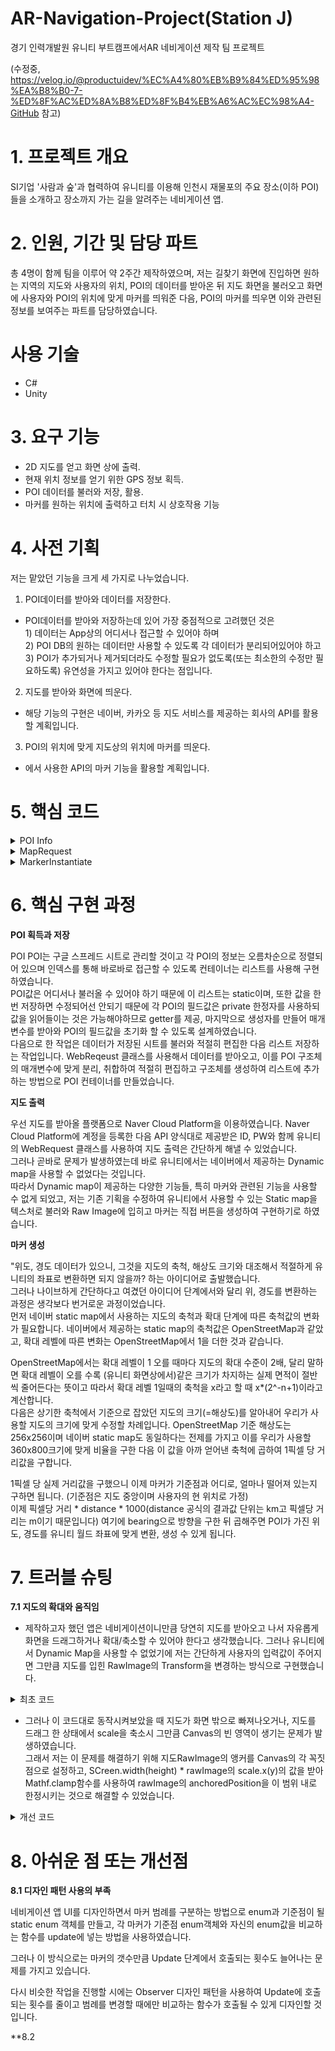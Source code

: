 # AR-Navigation-Project(Station J)

경기 인력개발원 유니티 부트캠프에서AR 네비게이션 제작 팀 프로젝트

(수정중, https://velog.io/@productuidev/%EC%A4%80%EB%B9%84%ED%95%98%EA%B8%B0-7-%ED%8F%AC%ED%8A%B8%ED%8F%B4%EB%A6%AC%EC%98%A4-GitHub 참고)


# 1. 프로젝트 개요

SI기업 '사람과 숲'과 협력하여 유니티를 이용해 인천시 재물포의 주요 장소(이하 POI)들을 소개하고 장소까지 가는 길을 알려주는 네비게이션 앱.

# 2. 인원, 기간 및 담당 파트

총 4명이 함께 팀을 이루어 약 2주간 제작하였으며, 저는 길찾기 화면에 진입하면 원하는 지역의 지도와 사용자의 위치, POI의 데이터를 받아온 뒤 지도 화면을 불러오고 화면에 사용자와 POI의 위치에 맞게 마커를 띄워준 다음, POI의 마커를 띄우면 이와 관련된 정보를 보여주는 파트를 담당하였습니다.

# 사용 기술
- C#
- Unity


# 3. 요구 기능

- 2D 지도를 얻고 화면 상에 출력.
- 현재 위치 정보를 얻기 위한 GPS 정보 획득.
- POI 데이터를 불러와 저장, 활용.
- 마커를 원하는 위치에 출력하고 터치 시 상호작용 기능

# 4. 사전 기획

저는 맡았던 기능을 크게 세 가지로 나누었습니다.

1. POI데이터를 받아와 데이터를 저장한다.
- POI데이터를 받아와 저장하는데 있어 가장 중점적으로 고려했던 것은<br>1) 데이터는 App상의 어디서나 접근할 수 있어야 하며<br>2) POI DB의 원하는 데이터만 사용할 수 있도록 각 데이터가 분리되어있어야 하고<br>3) POI가 추가되거나 제거되더라도 수정할 필요가 없도록(또는 최소한의 수정만 필요하도록) 유연성을 가지고 있어야 한다는 점입니다.
   
 2. 지도를 받아와 화면에 띄운다.
- 해당 기능의 구현은 네이버, 카카오 등 지도 서비스를 제공하는 회사의 API를 활용할 계획입니다.
   
 3. POI의 위치에 맞게 지도상의 위치에 마커를 띄운다.
- 에서 사용한 API의 마커 기능을 활용할 계획입니다.

# 5. 핵심 코드


<details>
<summary>POI Info</summary>
<br>
   
```
/// <summary>
/// POI 데이터를 저장하는 컨테이너와 POI 데이터를 받아와서 컨테이너에 저장하는 스크립트
/// </summary>

public struct POIData   //저장할 POI의 정보가 담긴 구조체

{
    private int number;
    private string category;
    private string name;
    private double latitude;
    private double longitude;
    private string branch;
    private string address;
    private string description;
    private string eventinformation;


    //생성자로 POI 데이터 담기
    public POIData(int number, string category, string name, string branch, double latitude, double longtitude, string address, string description, string eventinformation)
    {
        this.number = number;
        this.category = category;
        this.name = name;
        this.branch = branch;
        this.description = description;
        this.address = address;
        this.latitude = latitude;
        this.longitude = longtitude;
        this.eventinformation = eventinformation;
    }

    //read only 프로퍼티로 POI 데이터 출력
    public int Number() => number;
    public string Category() => category;
    public string Name() => name;
    public string Branch() => branch;
    public double Latitude() => latitude;
    public double Longitude() => longitude;
    public string Address() => address;
    public string Description() =>description;
    public string Eventinformation() =>eventinformation;
}


public static class POI   // POI데이터는 공유할 것이므로 static, 리스트로 구현
{
    public static List<POIData> datalist = new List<POIData>();
}



public class POI_Info : MonoBehaviour
{
    [Header("POI데이터가 있는 웹 주소")]
    [SerializeField] string POIwebURL;
    [SerializeField] string POIsheetName;
    [SerializeField] string POIrange;

    private void Awake()
    {
        StartCoroutine(requestGetPOI()); // POI 요청 시작
    }
    IEnumerator requestGetPOI()  //인터넷에서 POI 데이터를 받아와 POI.datalist에 저장하는 메서드
    {
        UnityWebRequest WebData = UnityWebRequest.Get($"{POIwebURL}&{POIsheetName}&{POIrange}");

        

        yield return WebData.SendWebRequest();  //POI 정보가 있는 주소로부터 데이터 받아오기 요청

        string json = WebData.downloadHandler.text;  //받아온 데이터를 저장.

        string[] jsonRow = json.Split('\n');    //받아온 데이터를 POI별로 분리.


        string[] splited=new string[jsonRow[0].Length]; //POI의 각각의 정보를 분리할 배열

        for (int i = 0; i < jsonRow.Length; i++)
        {
            jsonRow[i] = jsonRow[i].Replace("\"", string.Empty);    //필요없는 문자 지우기

            if (i % 2 == 0)  //셀 하나에 줄이 두개인 데이터가 있어 두번째 줄을 처리하기 위한 구분. 첫째줄일 경우
            {
                splited = jsonRow[i].Split(',');   // ,를 기준으로 분리

                if (splited.Length > 1 && splited[1] == "") splited[1] = POI.datalist.Last().Category();
                //카테고리의 셀이 병합된 상태라 ""로 나오는 때가 있어 바로 직전의 카테고리 셀로 적용되게끔 처리

            }

            else
            {
                string[] desAndEvent = jsonRow[i].Split(',');   // ,를 기준으로 분리


                if (int.TryParse(splited[0], out int splited_1)
                    &&double.TryParse(splited[5], out double splited_2)
                    && double.TryParse(splited[4], out double splited_3))   //문자열로 받아온 POI의 번호와 위경도를 변환
                {
                    POI.datalist.Add(new POIData(splited_1, splited[1], splited[3], splited[6], splited_2, splited_3, splited[7], desAndEvent[0], desAndEvent[1]));
                    //분리한 POI데이터를 알맞게 분배하여 datalist에 POI데이터 생성

                }
            }
        }


        yield break;

    }

}
```
</details>

<details>
<summary>MapRequest</summary>
<br>
   
```
/// <summary>
/// 네이버 지도 API를 사용하여 2D static 지도를 받아와 화면에 출력하는 스크립트
/// </summary>

public class MapRequestManager : MonoBehaviour
{
    [Header("네이버 API를 받기 위한 정보")]
    [SerializeField]string mapBaseURL = "https://naveropenapi.apigw.ntruss.com/map-static/v2/raster"; 
    [SerializeField]string clientID = "r2kal6fto4";
    [SerializeField]string clientPW = "hEidFWsoN8dBnqFCreezcSC5HEE1NuYMNTmboVNz";

    [Header("지도 표시할 캔버스 이미지")]
    [SerializeField] RawImage MapImage;

    [Header("지도정보")]
    int width = 360;
    int height = 800;
    double latitude =0f;
    double longitude =0f;
    [SerializeField]int MapSizeLevel=17;


    [Header("GPS를 받기 위한 정보")]
     GPS gps;

    [Header("마커를 생성하는 스크립트")]
    MarkerInstantiate markerInstantiate;

    void Awake()
    {
        gps=GetComponent<GPS>();
        markerInstantiate = GetComponent<MarkerInstantiate>();
        MapImage = MapImage.gameObject.GetComponent<RawImage>();

        gps.Request();  //GPS 클래스의 request 메서드를 호출. 사용자에게서 GPS 권한을 받아오고 수락시 location service 실행

        MapSizeLevel = Mathf.Clamp(MapSizeLevel, 1, 20);    //지도의 확대 레벨을 1~20 사이로 제한

    }


    private void Start()
    {
        StartCoroutine(MapAPIRequest());    //지도를 띄우고 마커생성을 요청하는 코루틴
    }
    IEnumerator MapAPIRequest()     //네이버 지도 API를 받아와 MapImage에 표시하는 메서드
    {
        yield return new WaitUntil(() => POI.datalist.Count > 0);   //POI 데이터를 받아올 때 까지 대기


        if (!gps.GetMyLocation(ref latitude, ref longitude))     //GPS를 받아올 수 있다면 위도, 경도를 현재 위치로 설정
        {
            latitude = 37.466480f;
            longitude = 126.657566f;     //그렇지 않다면 재물포역으로
        }


        POI.datalist.Add(new POIData(0, "-", "MyLocation", "-", latitude, longitude, "-", "-", "-"));   //마커 생성을 위해 현재위치 데이터를 POI에 추가

        for (int i = 0; i < POI.datalist.Count; i++)    //POI datalist 리스트를 불러와 마커 배치
        {
            markerInstantiate.MarkerMake(width, height, MapSizeLevel, latitude, longitude, POI.datalist[i]);
        }



        string APIrequestURL = mapBaseURL + $"?w={width}&h={height}&center={longitude},{latitude}&level={MapSizeLevel}"+
            $"&scale=2&format=png";     //지도 API를 받아오기 위한 요청


        UnityWebRequest req = UnityWebRequestTexture.GetTexture(APIrequestURL);     //요청한 API대로 지도 텍스처를 받아온다.
        req.SetRequestHeader("X-NCP-APIGW-API-KEY-ID", clientID);       //발급받은 ID
        req.SetRequestHeader("X-NCP-APIGW-API-KEY", clientPW);          //발급받은 PW


        yield return req.SendWebRequest();  //API요청


        MapImage.texture = DownloadHandlerTexture.GetContent(req);  //MapImage에 받아온 지도의 텍스처 입히기

        switch (req.result)     //받아오는데 성공시 종료. 실패할 경우 디버그로그(임시)로 실패원인 출력
        {
            case UnityWebRequest.Result.Success: yield break;
            case UnityWebRequest.Result.ConnectionError: Debug.Log("Connection Error"); yield break;
            case UnityWebRequest.Result.ProtocolError: Debug.Log("Protocol Error"); yield break;
            case UnityWebRequest.Result.DataProcessingError: Debug.Log("DataProcessing Error"); yield break;
        }

    }


}
```
</details>


<details>
<summary>MarkerInstantiate</summary>
<br>

```
    /// <summary>
    /// 마커가 배치될 위치를 정하고 마커를 생성하는 스크립트
    /// </summary>

    Vector2 point = new();  //마커가 생성될 위치

    [SerializeField] GameObject Marker;     // 마커 프리팹

    BubbleState MarkersbubbleState;     //마커 프리팹의 스크립트 컴포넌트

    public void MarkerMake(int width, int height, float Level, double latitude, double longitude, POIData poidata)    //    마커를 생성하는 메서드.
    {
            float Lv1size = 156_543;    //줌 레벨 1의 픽셀당 미터

            float perPixel = Lv1size / Mathf.Pow(2, Level + 1);     //1단계마다 절반씩 줄어들며, openstreetmap 기준이므로 네이버맵에 맞게 1단계 더 올린다.

            float defaulte = 256f;      //픽셀당 미터 값의 기준 해상도는 256x256.

            float widthPer = defaulte / width;
            float heightPer = defaulte / height;        //기준해상도 대비 지도의 해상도 비율


            float inUnityPerPixel = widthPer * heightPer * perPixel;    //지도 해상도의 픽셀당 미터값


            float distance = (float)distanceInKilometerByHaversine(latitude, longitude, poidata.Latitude(), poidata.Longitude());     //기준점과 마커와의 실제 거리 재기

            float bearing = bearingP1toP2(latitude, longitude, poidata.Latitude(), poidata.Longitude());    //기준점과 마커와의 방위각 재기


            distance = 1000 * distance / inUnityPerPixel;  // 실제 거리를 유니티 지도상에서 몇 픽셀만큼 그려야 하는지 계산


            Vector2 direction = new Vector2(Mathf.Sin(bearing * Mathf.Deg2Rad), Mathf.Cos(bearing * Mathf.Deg2Rad));    //방위각을 이용해 마커가 놓일 방향을 정하기


            point = new Vector2(0, 0) + direction.normalized *  distance;     //노멀라이즈로 방향만 정한 뒤, distance만큼 떨어진 거리에 마커를 띄운다.


            if(GameObject.Find("Marker_" + poidata.Number()) == null)       //이 POI 마커가 아직 없다면
            {
                Marker = Instantiate(Marker, point, quaternion.identity);   //point 위치에 마커를 생성한다.
                MarkersbubbleState = Marker.GetComponent<BubbleState>();
                MarkersbubbleState.thisData = poidata;                      //POI 데이터를 마커에 넣는다.
                Marker.name = "Marker_" + poidata.Number();                 //마커의 이름을 설정한다.
                Marker.transform.SetParent(GameObject.Find("StaticMapImage").transform, false);     //지도의 위치 변화에 따라갈 수 있도록 자식으로 넣는다.
                MarkersbubbleState.MarkerStart();   //마커의 설정 시작
            }
            else GameObject.Find("Marker_" + poidata.Number()).transform.localPosition = point;     //이미 마커가 있다면 위치만 바꾼다.
    }
```
</details>


# 6. 핵심 구현 과정

**POI 획득과 저장**

POI POI는 구글 스프레드 시트로 관리할 것이고 각 POI의 정보는 오름차순으로 정렬되어 있으며 인덱스를 통해 바로바로 접근할 수 있도록 컨테이너는 리스트를 사용해 구현하였습니다.<br>
POI값은 어디서나 불러올 수 있어야 하기 때문에 이 리스트는 static이며, 또한 값을 한번 저장하면 수정되어선 안되기 때문에 각 POI의 필드값은 private 한정자를 사용하되 값을 읽어들이는 것은 가능해야하므로 getter를 제공, 마지막으로 생성자를 만들어 매개변수를 받아와 POI의 필드값을 초기화 할 수 있도록 설계하였습니다.<br>
다음으로 한 작업은 데이터가 저장된 시트를 불러와 적절히 편집한 다음 리스트 저장하는 작업입니다. WebReqeust 클래스를 사용해서 데이터를 받아오고, 이를 POI 구조체의 매개변수에 맞게 분리, 취합하여 적절히 편집하고 구조체를 생성하여 리스트에 추가하는 방법으로 POI 컨테이너를 만들었습니다.

**지도 출력**

우선 지도를 받아올 플랫폼으로 Naver Cloud Platform을 이용하였습니다. Naver Cloud Platform에 계정을 등록한 다음 API 양식대로 제공받은 ID, PW와 함께 유니티의 WebRequest 클래스를 사용하여 지도 출력은 간단하게 해낼 수 있었습니다.<br>
그러나 곧바로 문제가 발생하였는데 바로 유니티에서는 네이버에서 제공하는 Dynamic map을 사용할 수 없었다는 것입니다.<br>
따라서 Dynamic map이 제공하는 다양한 기능들, 특히 마커와 관련된 기능을 사용할 수 없게 되었고, 저는 기존 기획을 수정하여 유니티에서 사용할 수 있는 Static map을 텍스처로 불러와 Raw Image에 입히고 마커는 직접 버튼을 생성하여 구현하기로 하였습니다.

**마커 생성**

"위도, 경도 데이터가 있으니, 그것을 지도의 축척, 해상도 크기와 대조해서 적절하게 유니티의 좌표로 변환하면 되지 않을까? 하는 아이디어로 출발했습니다.<br>
그러나 나이브하게 간단하다고 여겼던 아이디어 단계에서와 달리 위, 경도를 변환하는 과정은 생각보다 번거로운 과정이었습니다.<br>
먼저 네이버 static map에서 사용하는 지도의 축척과 확대 단계에 따른 축척값의 변화가 필요합니다. 네이버에서 제공하는 static map의 축척값은 OpenStreetMap과 같았고, 확대 레벨에 따른 변화는 OpenStreetMap에서 1을 더한 것과 같습니다.<br>

OpenStreetMap에서는 확대 레벨이 1 오를 때마다 지도의 확대 수준이 2배, 달리 말하면 확대 레벨이 오를 수록 (유니티 화면상에서)같은 크기가 차지하는 실제 면적이 절반씩 줄어든다는 뜻이고 따라서 확대 레벨 1일때의 축척을 x라고 할 때 x*(2^-n+1)이라고 계산합니다.<br>
다음은 상기한 축척에서 기준으로 잡았던 지도의 크기(=해상도)를 알아내어 우리가 사용할 지도의 크기에 맞게 수정할 차례입니다. OpenStreetMap 기준 해상도는 256x256이며 네이버 static map도 동일하다는 전제를 가지고 이를 우리가 사용할 360x800크기에 맞게 비율을 구한 다음 이 값을 아까 얻어낸 축척에 곱하여 1픽셀 당 거리값을 구합니다.<br>

1픽셀 당 실제 거리값을 구했으니 이제 마커가 기준점과 어디로, 얼마나 떨어져 있는지 구하면 됩니다. (기준점은 지도 중앙이며 사용자의 현 위치로 가정)<br>
이제 픽셀당 거리 * distance * 1000(distance 공식의 결과값 단위는 km고 픽셀당 거리는 m이기 때문입니다) 여기에 bearing으로 방향을 구한 뒤 곱해주면 POI가 가진 위도, 경도를 유니티 월드 좌표에 맞게 변환, 생성 수 있게 됩니다.


# 7. 트러블 슈팅

**7.1 지도의 확대와 움직임**

- 제작하고자 했던 앱은 네비게이션이니만큼 당연히 지도를 받아오고 나서 자유롭게 화면을 드래그하거나 확대/축소할 수 있어야 한다고 생각했습니다. 그러나 유니티에서 Dynamic Map을 사용할 수 없었기에 저는 간단하게 사용자의 입력값이 주어지면 그만큼 지도를 입힌 RawImage의 Transform을 변경하는 방식으로 구현했습니다.<br>

<details>
<summary>최초 코드</summary>
<br>
   
```
/// <summary>
/// 지도의 확대, 축소, 움직임을 담당하는 스크립트
/// </summary>
public class MapTransformManager : MonoBehaviour
{
    [Header("지도의 최소, 최대 확대 비율")]
    [SerializeField] float minSize;
    [SerializeField] float maxSize;
    [Header("줌인,아웃, 스크롤링 속도")]
    [SerializeField] float ZoomSpeed;
    [SerializeField] float MoveSpeed;

    [Header("지도")]
    RawImage MapImage;



    [Header("터치 계산용 벡터")]
    Vector2 nowPos, prePos;
    Vector3 movePos;


    void Awake()
    {
        MapImage = GetComponent<RawImage>();
    }


    void Update()
    {
        TouchZoom();
        TouchMove();
    }

    void TouchZoom()    //확대, 축소를 담당하는 메서드
    {
        if (Input.touchCount == 2) //손가락 2개가 눌렸을 때
        {
            Touch touchZero = Input.GetTouch(0); //첫번째 손가락 터치를 저장
            Touch touchOne = Input.GetTouch(1); //두번째 손가락 터치를 저장

            //터치에 대한 이전 위치값을 각각 저장
            //처음 터치한 위치(touchZero.position)에서 이전 프레임에서의 터치 위치와 이번 프레임에서 터치 위치의 차이를 뺌
            Vector2 touchZeroPrevPos = touchZero.position - touchZero.deltaPosition;
            Vector2 touchOnePrevPos = touchOne.position - touchOne.deltaPosition;

            // 각 프레임에서 터치 사이의 벡터 거리 구함
            float prevTouchDeltaMag = (touchZeroPrevPos - touchOnePrevPos).magnitude;
            float touchDeltaMag = (touchZero.position - touchOne.position).magnitude;

            // 거리 차이 구함(거리가 이전보다 크면(마이너스가 나오면)손가락을 벌린 상태_줌인 상태)
            float deltaMagnitudeDiff = prevTouchDeltaMag - touchDeltaMag;

            Vector3 mapScale = MapImage.transform.localScale;   //지도의 현재 스케일을 저장

            mapScale.x += -deltaMagnitudeDiff * ZoomSpeed * Time.deltaTime;
            mapScale.y += -deltaMagnitudeDiff * ZoomSpeed * Time.deltaTime;
            //지도의 스케일을 얼마나 바꿀 것인지 계산

            float MapScaleX = Mathf.Clamp(mapScale.x, minSize, maxSize);
            float MapScaleY = Mathf.Clamp(mapScale.x, minSize, maxSize);
            //지도의 확대 수준을 제한

            MapImage.transform.localScale = new Vector2(MapScaleX, MapScaleY);
            //지도 크기 변경 적용
        }
    }

    void TouchMove()    //지도의 움직임을 담당하는 메서드
    {
        if (Input.touchCount == 1)  //손가락 하나만 눌렀을 때
        {
            Touch touch = Input.GetTouch(0);    //터치 저장

            if (touch.phase == TouchPhase.Began)    //터치를 막 시작했을 떄
            {
                prePos = touch.position - touch.deltaPosition;  //터치의 이전 위치값 저장
            }
            else if (touch.phase == TouchPhase.Moved)   //터치가 움직일 때
            {
                nowPos = touch.position - touch.deltaPosition;  //터치의 현재 위치값을 저장
                movePos = (Vector3)(prePos - nowPos) * Time.deltaTime * MoveSpeed * MapImage.transform.localScale.x;
                //얼마나 움직였는지를 이전위치-현재위치로 계산, 이후 움직임 속도와 지도의 스케일만큼 보정

                MapImage.transform.Translate(movePos);  //지도를 움직인다.

                prePos = touch.position - touch.deltaPosition;  //터치의 이전 위치값 저장
            }


        }

    }
}
```
</details>


- 그러나 이 코드대로 동작시켜보았을 때 지도가 화면 밖으로 빠져나오거나, 지도를 드래그 한 상태에서 scale을 축소시 그만큼 Canvas의 빈 영역이 생기는 문제가 발생하였습니다.<br>
그래서 저는 이 문제를 해결하기 위해 지도RawImage의 앵커를 Canvas의 각 꼭짓점으로 설정하고, SCreen.width(height) *  rawImage의 scale.x(y)의 값을 받아  Mathf.clamp함수를 사용하여 rawImage의 anchoredPosition을 이 범위 내로 한정시키는 것으로 해결할 수 있었습니다.


<details>
<summary>개선 코드</summary>
<br>
   
```
/// <summary>
/// 지도의 확대, 축소, 움직임을 담당하는 스크립트
/// </summary>
public class MapTransformManager : MonoBehaviour
{
    [Header("지도의 최소, 최대 확대 비율")]
    [SerializeField] float minSize;
    [SerializeField] float maxSize;
    [Header("줌인,아웃, 스크롤링 속도")]
    [SerializeField] float ZoomSpeed;
    [SerializeField] float MoveSpeed;

    [Header("지도")]
    RawImage MapImage;



    [Header("터치 계산용 벡터")]
    Vector2 nowPos, prePos;
    Vector3 movePos;


    void Awake()
    {
        MapImage = GetComponent<RawImage>();
    }


    void Update()
    {
        TouchZoom();
        TouchMove();
    }

    void TouchZoom()    //확대, 축소를 담당하는 메서드
    {
        if (Input.touchCount == 2) //손가락 2개가 눌렸을 때
        {
            Touch touchZero = Input.GetTouch(0); //첫번째 손가락 터치를 저장
            Touch touchOne = Input.GetTouch(1); //두번째 손가락 터치를 저장

            //터치에 대한 이전 위치값을 각각 저장
            //처음 터치한 위치(touchZero.position)에서 이전 프레임에서의 터치 위치와 이번 프레임에서 터치 위치의 차이를 뺌
            Vector2 touchZeroPrevPos = touchZero.position - touchZero.deltaPosition;
            Vector2 touchOnePrevPos = touchOne.position - touchOne.deltaPosition;

            // 각 프레임에서 터치 사이의 벡터 거리 구함
            float prevTouchDeltaMag = (touchZeroPrevPos - touchOnePrevPos).magnitude;
            float touchDeltaMag = (touchZero.position - touchOne.position).magnitude;

            // 거리 차이 구함(거리가 이전보다 크면(마이너스가 나오면)손가락을 벌린 상태_줌인 상태)
            float deltaMagnitudeDiff = prevTouchDeltaMag - touchDeltaMag;

            Vector3 mapScale = MapImage.transform.localScale;   //지도의 현재 스케일을 저장
            
            mapScale.x += -deltaMagnitudeDiff * ZoomSpeed * Time.deltaTime;
            mapScale.y += -deltaMagnitudeDiff * ZoomSpeed * Time.deltaTime;
            //지도의 스케일을 얼마나 바꿀 것인지 계산

            float MapScaleX = Mathf.Clamp(mapScale.x, minSize, maxSize);    
            float MapScaleY = Mathf.Clamp(mapScale.x, minSize, maxSize); 
            //지도의 확대 수준을 제한

            MapImage.transform.localScale = new Vector2(MapScaleX, MapScaleY);
            //지도 크기 변경 적용

            DontOutMAP();   //지도 크기가 바뀌면서 캔버스를 벗어나지 않도록 조절
        }
    }

    void TouchMove()    //지도의 움직임을 담당하는 메서드
    {
        if (Input.touchCount == 1)  //손가락 하나만 눌렀을 때
        {
            Touch touch = Input.GetTouch(0);    //터치 저장

            if (touch.phase == TouchPhase.Began)    //터치를 막 시작했을 떄
            {
                prePos = touch.position - touch.deltaPosition;  //터치의 이전 위치값 저장
            }
            else if (touch.phase == TouchPhase.Moved)   //터치가 움직일 때
            {
                nowPos = touch.position - touch.deltaPosition;  //터치의 현재 위치값을 저장
                movePos = (Vector3)(prePos - nowPos) * Time.deltaTime * MoveSpeed * MapImage.transform.localScale.x;
                //얼마나 움직였는지를 이전위치-현재위치로 계산, 이후 움직임 속도와 지도의 스케일만큼 보정
                MapImage.transform.Translate(movePos);  //지도를 움직인다.

                prePos = touch.position - touch.deltaPosition;  //터치의 이전 위치값 저장
            }
            DontOutMAP();   //지도 크기가 바뀌면서 캔버스를 벗어나지 않도록 조절
        }


    }

    void DontOutMAP()   //지도가 캔버스 밖을 벗어나지 않도록 제한하는 메서드
    {
        float x = (Screen.width / 2) * (transform.localScale.x - 1);
        float y = (Screen.height / 2) * (transform.localScale.y - 1);
        // 화면의 가로, 세로값의 절반에 지도의 스케일 값-1만큼 곱
        // 지도가 담긴 캔버스의 앵커가 각 꼭지점에 있고, 지도의 피벗은 정중앙이다.

        float MapPositionX = Mathf.Clamp(MapImage.rectTransform.anchoredPosition.x, -x, x);    //지도의 이동 제한

        float MapPositionY = Mathf.Clamp(MapImage.rectTransform.anchoredPosition.y, -y, y);    //지도의 이동 제한

        MapImage.rectTransform.anchoredPosition = new Vector2(MapPositionX, MapPositionY);  //지도의 앵커드 포지션을 설정

    }
}
```
</details>


# 8. 아쉬운 점 또는 개선점

**8.1 디자인 패턴 사용의 부족**

네비게이션 앱 UI를 디자인하면서 마커 범례를 구분하는 방법으로 enum과 기준점이 될 static enum 객체를 만들고, 각 마커가 기준점 enum객체와 자신의 enum값을 비교하는 함수를 update에 넣는 방법을 사용하였습니다.

그러나 이 방식으로는 마커의 갯수만큼 Update 단계에서 호출되는 횟수도 늘어나는 문제를 가지고 있습니다.

다시 비슷한 작업을 진행할 시에는 Observer 디자인 패턴을 사용하여 Update에 호출되는 횟수를 줄이고 범례를 변경할 때에만 비교하는 함수가 호출될 수 있게 디자인할 것입니다.


**8.2
